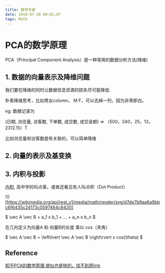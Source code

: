 ```yaml
---
title: 数学手册
date: 2018-07-30 00:01:07
tags: Math
---
```


# PCA的数学原理

PCA（Principal Component Analysis）是一种常用的数据分析方法(降维)

## 1. 数据的向量表示及降维问题

我们要在降维的同时让数据信息资源的损失尽可能降低.

朴素降维思考，比如男女column， M F，可以去掉一列，因为非黑即白。

eg: 数据记录为

(日期, 浏览量, 访客数, 下单数, 成交数, 成交金额) => （500，240，25，13，2312.15）T

比如浏览量和访客数是有关联的，可以简单降维

## 2. 向量的表示及基变换

## 3. 内积与投影

[内积](https://zh.wikipedia.org/wiki/%E7%82%B9%E7%A7%AF), 高中学的叫点乘，或者还看见有人叫点积（Dot Product）

!()[https://wikimedia.org/api/rest_v1/media/math/render/svg/d7de7b9aa6a9bbc6f6435c24173c0597464c8420]

$ \vec A \vec B = a_1 x b_1 + ... + a_n x b_n $

在几何定义为向量A 和 向量B的长度 乘以 cos（夹角）

$ \vec A \vec B = \left\lvert \vec A \vec B \right\rvert x cos(\theta) $


## Reference

[知乎PCA的数学原理 貌似也是转的，找不到原link](https://zhuanlan.zhihu.com/p/21580949) 

